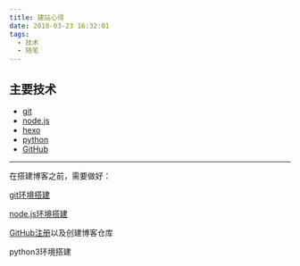 ```yaml
---
title: 建站心得
date: 2018-03-23 16:32:01
tags: 
  - 技术
  - 随笔
---
```

主要技术
----------
- [git](https://git-scm.com/ "git")
- [node.js](https://nodejs.org/en/ "node.js")
- [hexo](https://hexo.io/ "hexo")
- [python](https://www.python.org/ "python")
- [GitHub](https://github.com/ "github")

----------

在搭建博客之前，需要做好：

[git环境搭建](https://jingyan.baidu.com/article/9f7e7ec0b17cac6f2815548d.html)

[node.js环境搭建](http://www.runoob.com/nodejs/nodejs-install-setup.html)

[GitHub注册](http://wiki.jikexueyuan.com/project/github-basics/)以及创建博客仓库

python3环境搭建
